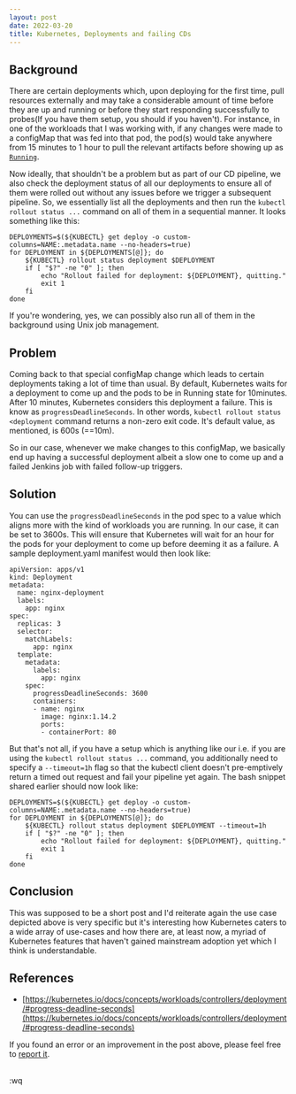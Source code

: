 ```yaml
---
layout: post
date: 2022-03-20
title: Kubernetes, Deployments and failing CDs
---
```


## Background
There are certain deployments which, upon deploying for the first time, pull resources externally and may take a considerable amount of time before they are up and running or before they start responding successfully to probes(If you have them setup, you should if you haven't). For instance, in one of the workloads that I was working with, if any changes were made to a configMap that was fed into that pod, the pod(s) would take anywhere from 15 minutes to 1 hour to pull the relevant artifacts before showing up as [`Running`](https://kubernetes.io/docs/concepts/workloads/pods/pod-lifecycle/#pod-phase).

Now ideally, that shouldn't be a problem but as part of our CD pipeline, we also check the deployment status of all our deployments to ensure all of them were rolled out without any issues before we trigger a subsequent pipeline. So, we essentially list all the deployments and then run the `kubectl rollout status ...` command on all of them in a sequential manner.  It looks something like this:

```
DEPLOYMENTS=$(${KUBECTL} get deploy -o custom-columns=NAME:.metadata.name --no-headers=true)
for DEPLOYMENT in ${DEPLOYMENTS[@]}; do
    ${KUBECTL} rollout status deployment $DEPLOYMENT
    if [ "$?" -ne "0" ]; then
        echo "Rollout failed for deployment: ${DEPLOYMENT}, quitting."
        exit 1
    fi
done
```

If you're wondering, yes, we can possibly also run all of them in the background using Unix job management.

## Problem
Coming back to that special configMap change which leads to certain deployments taking a lot of time than usual. By default, Kubernetes waits for a deployment to come up and the pods to be in Running state for 10minutes. After 10 minutes, Kubernetes considers this deployment a failure. This is know as `progressDeadlineSeconds`. In other words, `kubectl rollout status <deployment` command returns a non-zero exit code. It's default value, as mentioned, is 600s (==10m).

So in our case, whenever we make changes to this configMap, we basically end up having a successful deployment albeit a slow one to come up and a failed Jenkins job with failed follow-up triggers.


## Solution
You can use the `progressDeadlineSeconds` in the pod spec to a value which aligns more with the kind of workloads you are running. In our case, it can be set to 3600s. This will ensure that Kubernetes will wait for an hour for the pods for your deployment to come up before deeming it as a failure. A sample deployment.yaml manifest would then look like:

```
apiVersion: apps/v1
kind: Deployment
metadata:
  name: nginx-deployment
  labels:
    app: nginx
spec:
  replicas: 3
  selector:
    matchLabels:
      app: nginx
  template:
    metadata:
      labels:
        app: nginx
    spec:
      progressDeadlineSeconds: 3600
      containers:
      - name: nginx
        image: nginx:1.14.2
        ports:
        - containerPort: 80
```

But that's not all, if you have a setup which is anything like our i.e. if you are using the `kubectl rollout status ...` command, you additionally need to specify a `--timeout=1h` flag so that the kubectl client doesn't pre-emptively return a timed out request and fail your pipeline yet again. The bash snippet shared earlier should now look like:

```
DEPLOYMENTS=$(${KUBECTL} get deploy -o custom-columns=NAME:.metadata.name --no-headers=true)
for DEPLOYMENT in ${DEPLOYMENTS[@]}; do
    ${KUBECTL} rollout status deployment $DEPLOYMENT --timeout=1h
    if [ "$?" -ne "0" ]; then
        echo "Rollout failed for deployment: ${DEPLOYMENT}, quitting."
        exit 1
    fi
done
```

## Conclusion
This was supposed to be a short post and I'd reiterate again the use case depicted above is very specific but it's interesting how Kubernetes caters to a wide array of use-cases and how there are, at least now, a myriad of Kubernetes features that haven't gained mainstream adoption yet which I think is understandable.

## References
- [https://kubernetes.io/docs/concepts/workloads/controllers/deployment/#progress-deadline-seconds](https://kubernetes.io/docs/concepts/workloads/controllers/deployment/#progress-deadline-seconds)

If you found an error or an improvement in the post above, please feel free to [report it](https://github.com/danishprakash/danishpraka.sh/issues?q=is%3Aissue+is%3Aopen+sort%3Aupdated-desc).

<br>
:wq

